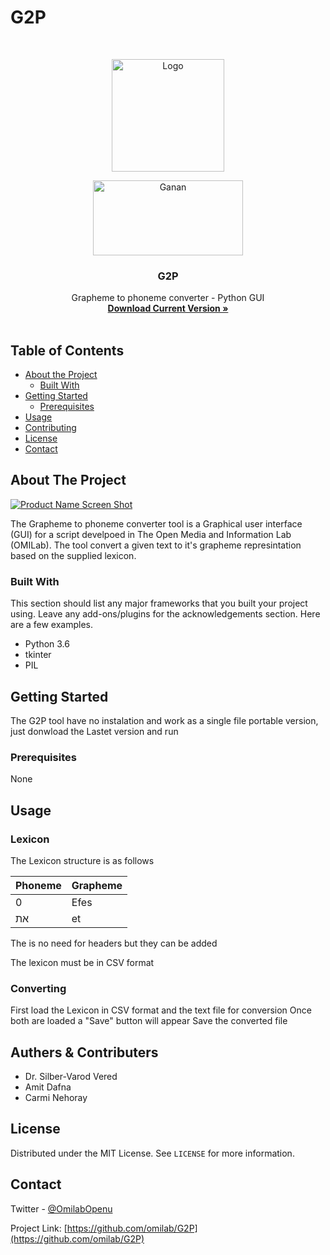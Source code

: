 # G2P


<!--
*** Thanks for checking out this README Template. If you have a suggestion that would
*** make this better please fork the repo and create a pull request or simple open
*** an issue with the tag "enhancement".
*** Thanks again! Now go create something AMAZING! :D
-->



<!-- PROJECT LOGO -->
<br />
<p align="center">
  <a href="https://github.com/omilab/G2P/">
    <img src="https://raw.githubusercontent.com/omilab/G2P/master/Img/Logo.png" alt="Logo" width="180" height="180">
  </a>
  
  <p align="center">
     <a href="https://drive.google.com/open?id=1Y5u8xfDDkP7rizKRLuVtHm2YuOIHpp_w">
    <img src="https://raw.githubusercontent.com/omilab/G2P/master/Img/ganan.PNG" alt="Ganan" width="240" height="120">
  </a>
  </p>
  <h3 align="center">G2P</h3>

  <p align="center">
    Grapheme to phoneme converter - Python GUI
    <br />
    <a href="https://drive.google.com/open?id=1Y5u8xfDDkP7rizKRLuVtHm2YuOIHpp_w"><strong>Download Current Version »</strong></a>
    <br />
    <br />
  </p>
</p>



<!-- TABLE OF CONTENTS -->
## Table of Contents

* [About the Project](#about-the-project)
  * [Built With](#built-with)
* [Getting Started](#getting-started)
  * [Prerequisites](#prerequisites)
* [Usage](#usage)
* [Contributing](#contributing)
* [License](#license)
* [Contact](#contact)




<!-- ABOUT THE PROJECT -->
## About The Project

[![Product Name Screen Shot][product-screenshot]](https://example.com)

The Grapheme to phoneme converter tool is a Graphical user interface (GUI) for a script develpoed in The Open Media and Information Lab (OMILab). The tool convert a given text to it's grapheme represintation based on the supplied lexicon.

### Built With
This section should list any major frameworks that you built your project using. Leave any add-ons/plugins for the acknowledgements section. Here are a few examples.
* Python 3.6
* tkinter
* PIL



<!-- GETTING STARTED -->
## Getting Started

The G2P tool have no instalation and work as a single file portable version, just donwload the Lastet version and run

### Prerequisites

None



<!-- USAGE EXAMPLES -->
## Usage
### Lexicon
The Lexicon structure is as follows

| Phoneme       | Grapheme      |
| ------------- | ------------- |
| 0             | Efes          |
| את            | et            |

The is no need for headers but they can be added

The lexicon must be in CSV format

### Converting
First load the Lexicon in CSV format and the text file for conversion
Once both are loaded a "Save" button will appear
Save the converted file





<!-- CONTRIBUTING -->
## Authers & Contributers

* Dr. Silber-Varod Vered
* Amit Dafna
* Carmi Nehoray


<!-- LICENSE -->
## License

Distributed under the MIT License. See `LICENSE` for more information.



<!-- CONTACT -->
## Contact

Twitter - [@OmilabOpenu](https://twitter.com/OmilabOpenu)

Project Link: [https://github.com/omilab/G2P](https://github.com/omilab/G2P)









<!-- MARKDOWN LINKS & IMAGES -->
[build-shield]: https://img.shields.io/badge/build-passing-brightgreen.svg?style=flat-square
[contributors-shield]: https://img.shields.io/badge/contributors-1-orange.svg?style=flat-square
[license-shield]: https://img.shields.io/badge/license-MIT-blue.svg?style=flat-square
[license-url]: https://choosealicense.com/licenses/mit
[linkedin-shield]: https://img.shields.io/badge/-LinkedIn-black.svg?style=flat-square&logo=linkedin&colorB=555
[linkedin-url]: https://linkedin.com/in/othneildrew
[product-screenshot]: https://raw.githubusercontent.com/omilab/G2P/master/Img/g2p.PNG

